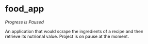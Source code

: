 # food_app

*Progress is Paused*

An application that would scrape the ingredients of a recipe and then retrieve its nutrional value. Project is on pause at the moment.
